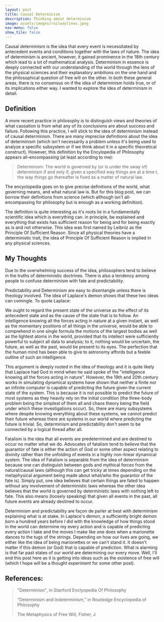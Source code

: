 ```yaml
---
layout: post
title: Causal Determinism
description: Thinking about determinism
image: assets/images/railwaylines.jpeg
nav-menu: false
show_tile: false
---
```


Causal determinism is the idea that every event is necessitated by antecedent events and conditions together with the laws of nature. The idea of determinism is ancient, however, it gained prominence in the 18th century which lead to a lot of mathematical analysis. Determinism in essence is deeply connected with our understanding of the world through the lens of the physical sciences and their explanatory ambitions on the one hand and the philosophical question of free will on the other. In both these general areas, there is no consensus on if the idea of determinism holds true, or of its implications either way. I wanted to explore the idea of determinism in detail.

## Definition 
A more recent practice in philosophy is to distinguish views and theories of what causation is from what any of its conclusions are about success and failure. Following this practice, I will stick to the idea of determinism instead of causal determinism.
There are many imprecise definitions about the idea of determinism (which isn't necessarily a problem unless it's being used to analyze a specific subsystem or if we think about it in a specific theoretical construct). However, this definition by the Encylopedia of Philosophy appears all-encompassing (at least according to me):

> Determinism: The world is governed by (or is under the sway of) determinism if and only if, given a specified way things are at a time t, the way things go thereafter is fixed as a matter of natural law.

The encyclopedia goes on to give precise definitions of the world, what governing means, and what natural law is. But for this blog post, we can borrow their definitions from science (which although isn't all-encompassing for philosophy but is enough as a working definition). 

The definition is quite interesting as it's roots lie in a fundamentally scientific idea which is everything can. in principle, be explained and everything that exists has sufficient reason for being and for being exactly as is and not otherwise. This idea was first named by Leibniz as the Principle Of Sufficient Reason. Since all physical theories have a deterministic trait, the idea of Principle Of Sufficient Reason is implied in any physical sciences.

## My Thoughts
Due to the overwhelming success of the idea, philosophers tend to believe in the truths of deterministic doctrines. There is also a tendency among people to confuse determinism with fate and predictability.

Predictability and Determinism are easy to disentangle unless there is theology involved. The idea of Laplace's demon shows that these two ideas can comingle. To quote Laplace:

We ought to regard the present state of the universe as the effect of its antecedent state and as the cause of the state that is to follow. An intelligence knowing all the forces acting in nature at a given instant, as well as the momentary positions of all things in the universe, would be able to comprehend in one single formula the motions of the largest bodies as well as the lightest atoms in the world, provided that its intellect were sufficiently powerful to subject all data to analysis; to it, nothing would be uncertain, the future, as well as the past, would be present to its eyes. The perfection that the human mind has been able to give to astronomy affords but a feeble outline of such an intelligence.

This argument is deeply rooted in the idea of theology and it is quite likely that Laplace had God in mind when he said spoke of the "intelligence knowing all the forces acting in nature". However, the 19th and 20th century works in simulating dynamical systems have shown that neither a finite nor an infinite computer is capable of predicting the future given the current state of the system. This is because it is not possible to predict the future of most systems as they heavily rely on the initial condition (the three-body problem being the simplest of them all and chaos theory being the field under which these investigations occur). So, there are many subsystems where despite knowing everything about these systems, we cannot predict their future whereas there are systems in our world where predicting the future is trivial. So, determinism and predictability don't seem to be connected by a logical thread after all.

Fatalism is the idea that all events are predetermined and are destined to occur no matter what we do. Advocates of fatalism tend to believe that the guarantor of fate is either the action of God or some other aspect relating to divinity rather than the unfolding of events in a highly non-linear dynamical system. The idea of Fatalism is separable from the idea of determinism because one can distinguish between gods and mythical forces from the natural/causal laws (although this can get tricky at times depending on the metaphysical argument being made about what/who the guarantor of the fate is). Simply put, one idea believes that certain things are fated to happen without any involvement of deterministic laws whereas the other idea believes that the world is governed by deterministic laws with nothing left to fate. This also means (loosely speaking) that given all events in the past, all future events are already destined to occur.

Determinism and predictability are façon de parler at best with determinism explaining what is at stake. In Laplace's demon, a sufficiently bright demon born a hundred years before I did with the knowledge of how things stood in the world can determine my every action and is capable of predicting every action I take and the moves I make like one does when a marionette dances to the tugs of the strings. Depending on how our lives are going, we either like the idea of being marionettes or we can't stand it. It doesn't matter if this demon (or God) that is capable of prediction. What is alarming is that far past states of our world are determining our every move. Well, I'll end this post here as it is getting into ideas such as the existence of free will (which I hope will be a thought experiment for some other post).

## References:
> "Determinism", in Stanford Enclyopedia Of Philosophy
>
> “Determinism and Indeterminism,” in Routledge Encyclopedia of Philosophy
> 
> The Metaphysics of Free Will, Fisher, J